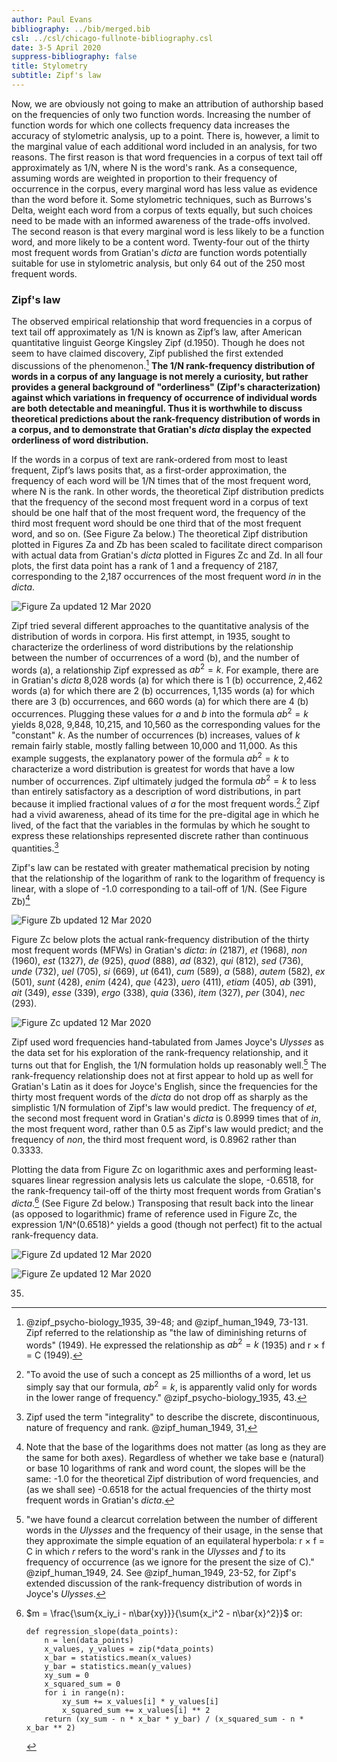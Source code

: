 ```yaml
---
author: Paul Evans
bibliography: ../bib/merged.bib
csl: ../csl/chicago-fullnote-bibliography.csl
date: 3-5 April 2020
suppress-bibliography: false
title: Stylometry
subtitle: Zipf's law
---
```

Now, we are obviously not going to make an attribution of authorship
based on the frequencies of only two function words. Increasing the
number of function words for which one collects frequency data
increases the accuracy of stylometric analysis, up to a point. There
is, however, a limit to the marginal value of each additional word
included in an analysis, for two reasons. The first reason is that
word frequencies in a corpus of text tail off approximately as 1/N,
where N is the word's rank. As a consequence, assuming words are
weighted in proportion to their frequency of occurrence in the
corpus, every marginal word has less value as evidence than the
word before it. Some stylometric techniques, such as Burrows's
Delta, weight each word from a corpus of texts equally, but such
choices need to be made with an informed awareness of the trade-offs
involved. The second reason is that every marginal word is less
likely to be a function word, and more likely to be a content word.
Twenty-four out of the thirty most frequent words from Gratian's
*dicta* are function words potentially suitable for use in stylometric
analysis, but only 64 out of the 250 most frequent words.

### Zipf's law

The observed empirical relationship that word frequencies in a
corpus of text tail off approximately as 1/N is known as Zipf’s
law, after American quantitative linguist George Kingsley Zipf
(d.1950). Though he does not seem to have claimed discovery, Zipf
published the first extended discussions of the phenomenon.[^10]
**The 1/N rank-frequency distribution of words in a corpus of any
language is not merely a curiosity, but rather provides a general
background of "orderliness" (Zipf's characterization) against which
variations in frequency of occurrence of individual words are both
detectable and meaningful. Thus it is worthwhile to discuss theoretical
predictions about the rank-frequency distribution of words in a
corpus, and to demonstrate that Gratian's *dicta* display the
expected orderliness of word distribution.**

If the words in a corpus of text are rank-ordered from most to least
frequent, Zipf’s laws posits that, as a first-order approximation,
the frequency of each word will be 1/N times that of the most
frequent word, where N is the rank. In other words, the theoretical
Zipf distribution predicts that the frequency of the second most
frequent word in a corpus of text should be one half that of the
most frequent word, the frequency of the third most frequent word
should be one third that of the most frequent word, and so on. (See
Figure Za below.) The theoretical Zipf distribution plotted in
Figures Za and Zb has been scaled to facilitate direct comparison
with actual data from Gratian's *dicta* plotted in Figures Zc and
Zd. In all four plots, the first data point has a rank of 1 and a
frequency of 2187, corresponding to the 2,187 occurrences of the
most frequent word *in* in the *dicta*.

![Figure Za updated 12 Mar 2020](PNGs/Figure_Za.png)

Zipf tried several different approaches to the quantitative analysis
of the distribution of words in corpora. His first attempt, in 1935,
sought to characterize the orderliness of word distributions by the
relationship between the number of occurrences of a word (b), and
the number of words (a), a relationship Zipf expressed as $ab^2 =
k$. For example, there are in Gratian's *dicta* 8,028 words (a) for
which there is 1 (b) occurrence, 2,462 words (a) for which there
are 2 (b) occurrences, 1,135 words (a) for which there are 3 (b)
occurrences, and 660 words (a) for which there are 4 (b) occurrences.
Plugging these values for *a* and *b* into the formula $ab^2 = k$
yields 8,028, 9,848, 10,215, and 10,560 as the corresponding values
for the "constant" *k*. As the number of occurrences (b) increases,
values of *k* remain fairly stable, mostly falling between 10,000
and 11,000. As this example suggests, the explanatory power of the
formula $ab^2 = k$ to characterize a word distribution is greatest
for words that have a low number of occurrences. Zipf ultimately
judged the formula $ab^2 = k$ to less than entirely satisfactory
as a description of word distributions, in part because it implied
fractional values of *a* for the most frequent words.[^Za]
Zipf had a vivid awareness, ahead of its time for the pre-digital
age in which he lived, of the fact that the variables in the formulas by
which he sought to express these relationships represented discrete
rather than continuous quantities.[^Zb]

Zipf's law can be restated with greater mathematical precision by
noting that the relationship of the logarithm of rank to the logarithm
of frequency is linear, with a slope of -1.0 corresponding to a
tail-off of 1/N. (See Figure Zb)[^11]

![Figure Zb updated 12 Mar 2020](PNGs/Figure_Zb.png)

Figure Zc below plots the actual rank-frequency distribution of the
thirty most frequent words (MFWs) in Gratian's *dicta*: *in* (2187),
*et* (1968), *non* (1960), *est* (1327), *de* (925), *quod* (888),
*ad* (832), *qui* (812), *sed* (736), *unde* (732), *uel* (705),
*si* (669), *ut* (641), *cum* (589), *a* (588), *autem* (582), *ex*
(501), *sunt* (428), *enim* (424), *que* (423), *uero* (411), *etiam*
(405), *ab* (391), *ait* (349), *esse* (339), *ergo* (338), *quia*
(336), *item* (327), *per* (304), *nec* (293).

![Figure Zc updated 12 Mar 2020](PNGs/Figure_Zc.png)

Zipf used word frequencies hand-tabulated from James Joyce's *Ulysses*
as the data set for his exploration of the rank-frequency relationship,
and it turns out that for English, the 1/N formulation holds up
reasonably well.[^13] The rank-frequency relationship does not at
first appear to hold up as well for Gratian's Latin as it does for
Joyce's English, since the frequencies for the thirty most frequent
words of the *dicta* do not drop off as sharply as the simplistic
1/N formulation of Zipf's law would predict. The frequency of *et*,
the second most frequent word in Gratian's *dicta* is 0.8999 times
that of *in*, the most frequent word, rather than 0.5 as Zipf's law
would predict; and the frequency of *non*, the third most frequent
word, is 0.8962 rather than 0.3333.

Plotting the data from Figure Zc on logarithmic axes and performing
least-squares linear regression analysis lets us calculate the
slope, -0.6518, for the rank-frequency tail-off of the thirty most
frequent words from Gratian's *dicta*.[^14] (See Figure Zd below.)
Transposing that result back into the linear (as opposed to
logarithmic) frame of reference used in Figure Zc, the expression
1/N^(0.6518)^ yields a good (though not perfect) fit to the actual
rank-frequency data.

![Figure Zd updated 12 Mar 2020](PNGs/Figure_Zd.png)

![Figure Ze updated 12 Mar 2020](PNGs/Figure_Ze.png)

[^10]: @zipf_psycho-biology_1935, 39-48; and @zipf_human_1949, 73-131.
Zipf referred to the relationship as "the law of diminishing returns
of words" (1949). He expressed the relationship as $ab^2 = k$ (1935)
and r × f = C (1949).

[^Za]: "To avoid the use of such a concept as 25 millionths of a
word, let us simply say that our formula, $ab^2 = k$, is apparently
valid only for words in the lower range of frequency."
@zipf_psycho-biology_1935, 43.

[^Zb]: Zipf used the term "integrality" to describe the discrete,
discontinuous, nature of frequency and rank. @zipf_human_1949, 31,
35.

[^11]: Note that the base of the logarithms does not matter (as
long as they are the same for both axes). Regardless of whether we
take base e (natural) or base 10 logarithms of rank and word count,
the slopes will be the same: -1.0 for the theoretical Zipf distribution
of word frequencies, and (as we shall see) -0.6518 for the actual
frequencies of the thirty most frequent words in Gratian's *dicta*.

[^13]: "we have found a clearcut correlation between the number of
different words in the *Ulysses* and the frequency of their usage,
in the sense that they approximate the simple equation of an
equilateral hyperbola: r × f = C in which *r* refers to the word's
rank in the *Ulysses* and *f* to its frequency of occurrence (as
we ignore for the present the size of C)." @zipf_human_1949, 24. See
@zipf_human_1949, 23-52, for Zipf's extended discussion of the
rank-frequency distribution of words in Joyce's *Ulysses*.

[^14]: $m = \frac{\sum{x_iy_i - n\bar{xy}}}{\sum{x_i^2 - n\bar{x}^2}}$ or:

    ~~~ {.python}
    def regression_slope(data_points):
        n = len(data_points)
        x_values, y_values = zip(*data_points)
        x_bar = statistics.mean(x_values)
        y_bar = statistics.mean(y_values)
        xy_sum = 0
        x_squared_sum = 0
        for i in range(n):
            xy_sum += x_values[i] * y_values[i]
            x_squared_sum += x_values[i] ** 2
        return (xy_sum - n * x_bar * y_bar) / (x_squared_sum - n * x_bar ** 2)
    ~~~

